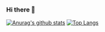 ### Hi there 👋

[![Anurag's github stats](https://github-readme-stats.vercel.app/api?username=frylock34&show_icons=true&line_height=24&count_private=true)](https://github.com/anuraghazra/github-readme-stats)
[![Top Langs](https://github-readme-stats.vercel.app/api/top-langs/?username=frylock34&show_icons=true&layout=compact&langs_count=8&card_width=300)](https://github.com/anuraghazra/github-readme-stats)
